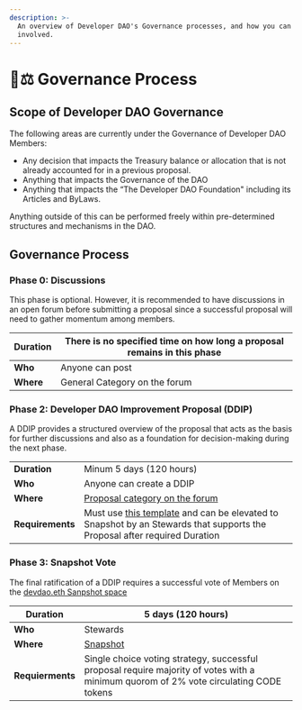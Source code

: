 ```yaml
---
description: >-
  An overview of Developer DAO's Governance processes, and how you can get
  involved.
---
```


# 👩⚖ Governance Process

## Scope of Developer DAO Governance

The following areas are currently under the Governance of Developer DAO Members:

- Any decision that impacts the Treasury balance or allocation that is not already accounted for in a previous proposal.
- Anything that impacts the Governance of the DAO
- Anything that impacts the “The Developer DAO Foundation" including its Articles and ByLaws.

Anything outside of this can be performed freely within pre-determined structures and mechanisms in the DAO.

## Governance Process

### Phase 0: Discussions

This phase is optional. However, it is recommended to have discussions in an open forum before submitting a proposal since a successful proposal will need to gather momentum among members.

| **Duration** | There is no specified time on how long a proposal remains in this phase |
| ------------ | ----------------------------------------------------------------------- |
| **Who**      | Anyone can post                                                         |
| **Where**    | General Category on the forum                                           |

### Phase 2: Developer DAO Improvement Proposal (DDIP)

A DDIP provides a structured overview of the proposal that acts as the basis for further discussions and also as a foundation for decision-making during the next phase.

|                  |                                                                                                                                                                                                        |
| ---------------- | ------------------------------------------------------------------------------------------------------------------------------------------------------------------------------------------------------ |
| **Duration**     | Minum 5 days (120 hours)                                                                                                                                                                               |
| **Who**          | Anyone can create a DDIP                                                                                                                                                                               |
| **Where**        | [Proposal category on the forum](https://forum.developerdao.com/c/proposals/5)                                                                                                                         |
| **Requirements** | Must use [this template](https://forum.developerdao.com/t/updated-proposal-template-for-ddip/1893/1) and can be elevated to Snapshot by an Stewards that supports the Proposal after required Duration |

### Phase 3: Snapshot Vote

The final ratification of a DDIP requires a successful vote of Members on the [devdao.eth Sanpshot space](https://snapshot.org/#/devdao.eth/)

| **Duration**     | 5 days (120 hours)                                                                                                                    |
| ---------------- | ------------------------------------------------------------------------------------------------------------------------------------- |
| **Who**          | Stewards                                                                                                                              |
| **Where**        | [Snapshot](https://snapshot.org/#/devdao.eth/)                                                                                        |
| **Requierments** | Single choice voting strategy, successful proposal require majority of votes with a minimum quorom of 2% vote circulating CODE tokens |
